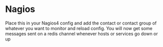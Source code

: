# Nagios
Place this in your Nagios4 config and add the contact or contact group of whatever you want to monitor and reload config.
You will now get some messages sent on a redis channel whenever hosts or services go down or up
